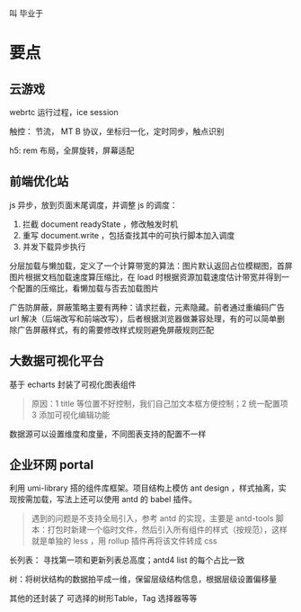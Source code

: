 叫 毕业于

# 要点
## 云游戏
webrtc 运行过程，ice session

触控： 节流， MT B 协议，坐标归一化，定时同步，触点识别

h5: rem 布局，全屏旋转，屏幕适配

## 前端优化站

js 异步，放到页面末尾调度，并调整 js 的调度：
1. 拦截 document readyState ，修改触发时机
2. 重写 document.write ，包括查找其中的可执行脚本加入调度
3. 并发下载异步执行


分层加载与懒加载，定义了一个计算带宽的算法：图片默认返回占位模糊图，首屏图片根据文档加载速度算压缩比，在 load 时根据资源加载速度估计带宽并得到一个配置的压缩比，看懒加载与否去加载图片

广告防屏蔽，屏蔽策略主要有两种：请求拦截，元素隐藏。前者通过重编码广告 url 解决（后端改写和前端改写），后者根据浏览器做兼容处理，有的可以简单删除广告屏蔽样式，有的需要修改样式规则避免屏蔽规则匹配

## 大数据可视化平台

基于 echarts 封装了可视化图表组件
> 原因：1 title 等位置不好控制，我们自己加文本框方便控制；2 统一配置项 3 添加可视化编辑功能


数据源可以设置维度和度量，不同图表支持的配置不一样

## 企业环网 portal

利用 umi-library 搭的组件库框架。项目结构上模仿 ant design ，样式抽离，实现按需加载，写法上还可以使用 antd 的 babel 插件。
> 遇到的问题是不支持全局引入，参考 antd 的实现，主要是 antd-tools 脚本：打包时新建一个临时文件，然后引入所有组件的样式（按规范），这样就是单独的 less ，用 rollup 插件再将该文件转成 css

长列表： 寻找第一项和更新列表总高度；antd4 list 的每个占比一致

树：将树状结构的数据拍平成一维，保留层级结构信息，根据层级设置偏移量

其他的还封装了 可选择的树形Table，Tag 选择器等等